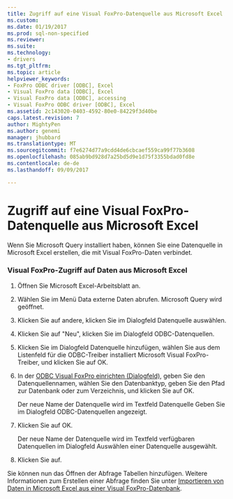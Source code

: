 ```yaml
---
title: Zugriff auf eine Visual FoxPro-Datenquelle aus Microsoft Excel | Microsoft Docs
ms.custom: 
ms.date: 01/19/2017
ms.prod: sql-non-specified
ms.reviewer: 
ms.suite: 
ms.technology:
- drivers
ms.tgt_pltfrm: 
ms.topic: article
helpviewer_keywords:
- FoxPro ODBC driver [ODBC], Excel
- Visual FoxPro data [ODBC], Excel
- Visual FoxPro data [ODBC], accessing
- Visual FoxPro ODBC driver [ODBC], Excel
ms.assetid: 2c143020-0403-4592-80e0-84229f3d40be
caps.latest.revision: 7
author: MightyPen
ms.author: genemi
manager: jhubbard
ms.translationtype: MT
ms.sourcegitcommit: f7e6274d77a9cdd4de6cbcaef559ca99f77b3608
ms.openlocfilehash: 085ab9bd928d7a25bd5d9e1d75f3355bdad0fd8e
ms.contentlocale: de-de
ms.lasthandoff: 09/09/2017

---
```

# <a name="accessing-a-visual-foxpro-data-source-from-microsoft-excel"></a>Zugriff auf eine Visual FoxPro-Datenquelle aus Microsoft Excel
Wenn Sie Microsoft Query installiert haben, können Sie eine Datenquelle in Microsoft Excel erstellen, die mit Visual FoxPro-Daten verbindet.  
  
### <a name="to-access-visual-foxpro-data-from-microsoft-excel"></a>Visual FoxPro-Zugriff auf Daten aus Microsoft Excel  
  
1.  Öffnen Sie Microsoft Excel-Arbeitsblatt an.  
  
2.  Wählen Sie im Menü Data externe Daten abrufen. Microsoft Query wird geöffnet.  
  
3.  Klicken Sie auf andere, klicken Sie im Dialogfeld Datenquelle auswählen.  
  
4.  Klicken Sie auf "Neu", klicken Sie im Dialogfeld ODBC-Datenquellen.  
  
5.  Klicken Sie im Dialogfeld Datenquelle hinzufügen, wählen Sie aus dem Listenfeld für die ODBC-Treiber installiert Microsoft Visual FoxPro-Treiber, und klicken Sie auf OK.  
  
6.  In der [ODBC Visual FoxPro einrichten (Dialogfeld)](../../odbc/microsoft/odbc-visual-foxpro-setup-dialog-box.md), geben Sie den Datenquellennamen, wählen Sie den Datenbanktyp, geben Sie den Pfad zur Datenbank oder zum Verzeichnis, und klicken Sie auf OK.  
  
     Der neue Name der Datenquelle wird im Textfeld Datenquelle Geben Sie im Dialogfeld ODBC-Datenquellen angezeigt.  
  
7.  Klicken Sie auf OK.  
  
     Der neue Name der Datenquelle wird im Textfeld verfügbaren Datenquellen im Dialogfeld Auswählen einer Datenquelle ausgewählt.  
  
8.  Klicken Sie auf.  
  
 Sie können nun das Öffnen der Abfrage Tabellen hinzufügen. Weitere Informationen zum Erstellen einer Abfrage finden Sie unter [Importieren von Daten in Microsoft Excel aus einer Visual FoxPro-Datenbank](../../odbc/microsoft/importing-data-into-microsoft-excel-from-a-visual-foxpro-database.md).
